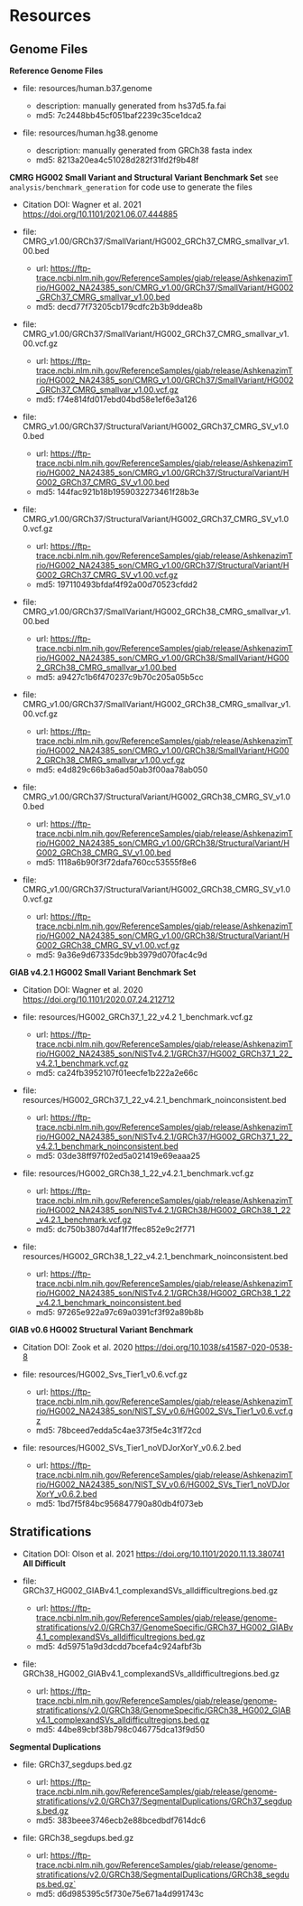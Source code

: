 # Resources
<!-- File use description
- data files (read-only) obtained from community resource, e.g. human reference genome, or GIAB benchmark set. 
- Include source (e.g. url, doi), accession information (data accessed), and MD5 in this README for reproducibility and transparency.
-->

## Genome Files

__Reference Genome Files__
- file: resources/human.b37.genome
	- description: manually generated from hs37d5.fa.fai
	- md5: 7c2448bb45cf051baf2239c35ce1dca2

- file: resources/human.hg38.genome
	- description: manually generated from GRCh38 fasta index
	- md5: 8213a20ea4c51028d282f31fd2f9b48f


__CMRG HG002 Small Variant and Structural Variant Benchmark Set__
see `analysis/benchmark_generation` for code use to generate the files 

- Citation DOI: Wagner et al. 2021 https://doi.org/10.1101/2021.06.07.444885 
- file: CMRG_v1.00/GRCh37/SmallVariant/HG002_GRCh37_CMRG_smallvar_v1.00.bed
	- url: https://ftp-trace.ncbi.nlm.nih.gov/ReferenceSamples/giab/release/AshkenazimTrio/HG002_NA24385_son/CMRG_v1.00/GRCh37/SmallVariant/HG002_GRCh37_CMRG_smallvar_v1.00.bed
	- md5: decd77f73205cb179cdfc2b3b9ddea8b

- file: CMRG_v1.00/GRCh37/SmallVariant/HG002_GRCh37_CMRG_smallvar_v1.00.vcf.gz
	- url: https://ftp-trace.ncbi.nlm.nih.gov/ReferenceSamples/giab/release/AshkenazimTrio/HG002_NA24385_son/CMRG_v1.00/GRCh37/SmallVariant/HG002_GRCh37_CMRG_smallvar_v1.00.vcf.gz
	- md5: f74e814fd017ebd04bd58e1ef6e3a126

- file: CMRG_v1.00/GRCh37/StructuralVariant/HG002_GRCh37_CMRG_SV_v1.00.bed
	- url: https://ftp-trace.ncbi.nlm.nih.gov/ReferenceSamples/giab/release/AshkenazimTrio/HG002_NA24385_son/CMRG_v1.00/GRCh37/StructuralVariant/HG002_GRCh37_CMRG_SV_v1.00.bed
	- md5: 144fac921b18b1959032273461f28b3e  

- file: CMRG_v1.00/GRCh37/StructuralVariant/HG002_GRCh37_CMRG_SV_v1.00.vcf.gz
	- url: https://ftp-trace.ncbi.nlm.nih.gov/ReferenceSamples/giab/release/AshkenazimTrio/HG002_NA24385_son/CMRG_v1.00/GRCh37/StructuralVariant/HG002_GRCh37_CMRG_SV_v1.00.vcf.gz
	- md5: 197110493bfdaf4f92a00d70523cfdd2

- file: CMRG_v1.00/GRCh37/SmallVariant/HG002_GRCh38_CMRG_smallvar_v1.00.bed
	- url: https://ftp-trace.ncbi.nlm.nih.gov/ReferenceSamples/giab/release/AshkenazimTrio/HG002_NA24385_son/CMRG_v1.00/GRCh38/SmallVariant/HG002_GRCh38_CMRG_smallvar_v1.00.bed
	- md5: a9427c1b6f470237c9b70c205a05b5cc

- file: CMRG_v1.00/GRCh37/SmallVariant/HG002_GRCh38_CMRG_smallvar_v1.00.vcf.gz
	- url: https://ftp-trace.ncbi.nlm.nih.gov/ReferenceSamples/giab/release/AshkenazimTrio/HG002_NA24385_son/CMRG_v1.00/GRCh38/SmallVariant/HG002_GRCh38_CMRG_smallvar_v1.00.vcf.gz
	- md5: e4d829c66b3a6ad50ab3f00aa78ab050

- file: CMRG_v1.00/GRCh37/StructuralVariant/HG002_GRCh38_CMRG_SV_v1.00.bed
	- url: https://ftp-trace.ncbi.nlm.nih.gov/ReferenceSamples/giab/release/AshkenazimTrio/HG002_NA24385_son/CMRG_v1.00/GRCh38/StructuralVariant/HG002_GRCh38_CMRG_SV_v1.00.bed
	- md5: 1118a6b90f3f72dafa760cc53555f8e6

- file: CMRG_v1.00/GRCh37/StructuralVariant/HG002_GRCh38_CMRG_SV_v1.00.vcf.gz 
	- url: https://ftp-trace.ncbi.nlm.nih.gov/ReferenceSamples/giab/release/AshkenazimTrio/HG002_NA24385_son/CMRG_v1.00/GRCh38/StructuralVariant/HG002_GRCh38_CMRG_SV_v1.00.vcf.gz
	- md5: 9a36e9d67335dc9bb3979d070fac4c9d


__GIAB v4.2.1 HG002 Small Variant Benchmark Set__ 
- Citation DOI: Wagner et al. 2020 https://doi.org/10.1101/2020.07.24.212712 
- file: resources/HG002_GRCh37_1_22_v4.2 1_benchmark.vcf.gz
	- url: https://ftp-trace.ncbi.nlm.nih.gov/ReferenceSamples/giab/release/AshkenazimTrio/HG002_NA24385_son/NISTv4.2.1/GRCh37/HG002_GRCh37_1_22_v4.2.1_benchmark.vcf.gz
	- md5: ca24fb3952107f01eecfe1b222a2e66c

- file: resources/HG002_GRCh37_1_22_v4.2.1_benchmark_noinconsistent.bed
	- url: https://ftp-trace.ncbi.nlm.nih.gov/ReferenceSamples/giab/release/AshkenazimTrio/HG002_NA24385_son/NISTv4.2.1/GRCh37/HG002_GRCh37_1_22_v4.2.1_benchmark_noinconsistent.bed
	- md5: 03de38ff97f02ed5a021419e69eaaa25

- file: resources/HG002_GRCh38_1_22_v4.2.1_benchmark.vcf.gz
	- url: https://ftp-trace.ncbi.nlm.nih.gov/ReferenceSamples/giab/release/AshkenazimTrio/HG002_NA24385_son/NISTv4.2.1/GRCh38/HG002_GRCh38_1_22_v4.2.1_benchmark.vcf.gz
	- md5: dc750b3807d4af1f7ffec852e9c2f771

- file: resources/HG002_GRCh38_1_22_v4.2.1_benchmark_noinconsistent.bed
	- url: https://ftp-trace.ncbi.nlm.nih.gov/ReferenceSamples/giab/release/AshkenazimTrio/HG002_NA24385_son/NISTv4.2.1/GRCh38/HG002_GRCh38_1_22_v4.2.1_benchmark_noinconsistent.bed
	- md5: 97265e922a97c69a0391cf3f92a89b8b


__GIAB v0.6 HG002 Structural Variant Benchmark__
- Citation DOI: Zook et al. 2020 https://doi.org/10.1038/s41587-020-0538-8
- file: resources/HG002_Svs_Tier1_v0.6.vcf.gz
	- url: https://ftp-trace.ncbi.nlm.nih.gov/ReferenceSamples/giab/release/AshkenazimTrio/HG002_NA24385_son/NIST_SV_v0.6/HG002_SVs_Tier1_v0.6.vcf.gz
	- md5: 78bceed7edda5c4ae373f5e4c31f72cd

- file: resources/HG002_SVs_Tier1_noVDJorXorY_v0.6.2.bed
	- url: https://ftp-trace.ncbi.nlm.nih.gov/ReferenceSamples/giab/release/AshkenazimTrio/HG002_NA24385_son/NIST_SV_v0.6/HG002_SVs_Tier1_noVDJorXorY_v0.6.2.bed
	- md5: 1bd7f5f84bc956847790a80db4f073eb

## Stratifications
- Citation DOI: Olson et al. 2021 https://doi.org/10.1101/2020.11.13.380741 
__All Difficult__

- file: GRCh37_HG002_GIABv4.1_complexandSVs_alldifficultregions.bed.gz
	- url: https://ftp-trace.ncbi.nlm.nih.gov/ReferenceSamples/giab/release/genome-stratifications/v2.0/GRCh37/GenomeSpecific/GRCh37_HG002_GIABv4.1_complexandSVs_alldifficultregions.bed.gz
	- md5: 4d59751a9d3dcdd7bcefa4c924afbf3b

- file: GRCh38_HG002_GIABv4.1_complexandSVs_alldifficultregions.bed.gz
	- url: https://ftp-trace.ncbi.nlm.nih.gov/ReferenceSamples/giab/release/genome-stratifications/v2.0/GRCh38/GenomeSpecific/GRCh38_HG002_GIABv4.1_complexandSVs_alldifficultregions.bed.gz
	- md5: 44be89cbf38b798c046775dca13f9d50


__Segmental Duplications__

- file: GRCh37_segdups.bed.gz
	- url: https://ftp-trace.ncbi.nlm.nih.gov/ReferenceSamples/giab/release/genome-stratifications/v2.0/GRCh37/SegmentalDuplications/GRCh37_segdups.bed.gz
	- md5: 383beee3746ecb2e88bcedbdf7614dc6

- file: GRCh38_segdups.bed.gz
	- url: https://ftp-trace.ncbi.nlm.nih.gov/ReferenceSamples/giab/release/genome-stratifications/v2.0/GRCh38/SegmentalDuplications/GRCh38_segdups.bed.gz`
	- md5: d6d985395c5f730e75e671a4d991743c
